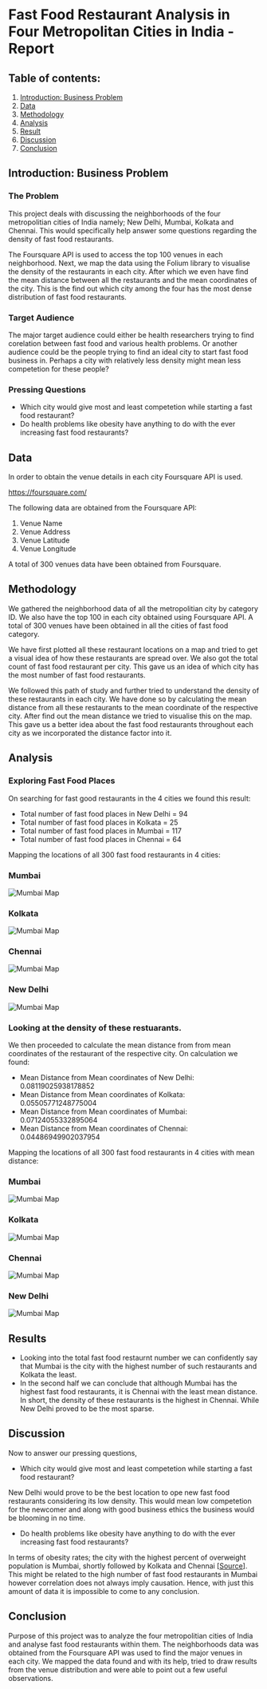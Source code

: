 # Fast Food Restaurant Analysis in Four Metropolitan Cities in India - Report

## Table of contents:
1. [Introduction: Business Problem](#introduction)
2. [Data](#data)
3. [Methodology](#methodology)
4. [Analysis](#analysis)
5. [Result](#results)
6. [Discussion](#discussion)
7. [Conclusion](#conclusion)

## Introduction: Business Problem<a name="introduction"></a>

### The Problem
This project deals with discussing the neighborhoods of the four metropolitian cities of India namely; New Delhi, Mumbai, Kolkata and Chennai. This would specifically help answer some questions regarding the density of fast food restaurants.

The Foursquare API is used to access the top 100 venues in each neighborhood. Next, we map the data using the Folium library to visualise the density of the restaurants in each city. After which we even have find the mean distance between all the restaurants and the mean coordinates of the city. This is the find out which city among the four has the most dense distribution of fast food restaurants.

### Target Audience
The major target audience could either be health researchers trying to find corelation between fast food and various health problems. Or another audience could be the people trying to find an ideal city to start fast food business in. Perhaps a city with relatively less density might mean less competetion for these people?

### Pressing Questions
* Which city would give most and least competetion while starting a fast food restaurant?
* Do health problems like obesity have anything to do with the ever increasing fast food restaurants?

## Data<a name="data"></a>

In order to obtain the venue details in each city Foursquare API is used.

https://foursquare.com/

The following data are obtained from the Foursquare API:
1. Venue Name
2. Venue Address
3. Venue Latitude
4. Venue Longitude

A total of 300 venues data have been obtained from Foursquare.

## Methodology<a name="methodology"></a>

We gathered the neighborhood data of all the metropolitian city by category ID. We also have the top 100 in each city obtained using Foursquare API. A total of 300 venues have been obtained in all the cities of fast food category. 

We have first plotted all these restaurant locations on a map and tried to get a visual idea of how these restaurants are spread over. We also got the total count of fast food restaurant per city. This gave us an idea of which city has the most number of fast food restaurants.

We followed this path of study and further tried to understand the density of these restaurants in each city. We have done so by calculating the mean distance from all these restaurants to the mean coordinate of the respective city. After find out the mean distance we tried to visualise this on the map. This gave us a better idea about the fast food restaurants throughout each city as we incorporated the distance factor into it.

## Analysis<a name="analysis"></a>
### Exploring Fast Food Places
On searching for fast good restaurants in the 4 cities we found this result:

* Total number of fast food places in New Delhi =  94
* Total number of fast food places in Kolkata =  25
* Total number of fast food places in Mumbai =  117
* Total number of fast food places in Chennai =  64

Mapping the locations of all 300 fast food restaurants in 4 cities:

### Mumbai
![Mumbai Map](https://github.com/Deboparna/Coursera_Capstone/blob/main/Week%204/images/mumbai.png)
### Kolkata
![Mumbai Map](https://github.com/Deboparna/Coursera_Capstone/blob/main/Week%204/images/kolkata.png)
### Chennai
![Mumbai Map](https://github.com/Deboparna/Coursera_Capstone/blob/main/Week%204/images/chennai.png)
### New Delhi
![Mumbai Map](https://github.com/Deboparna/Coursera_Capstone/blob/main/Week%204/images/new-delhi.png)

### Looking at the density of these restuarants.
We then proceeded to calculate the mean distance from from mean coordinates of the restaurant of the respective city. On calculation we found:

* Mean Distance from Mean coordinates of New Delhi: 0.08119025938178852
* Mean Distance from Mean coordinates of Kolkata: 0.05505771248775004
* Mean Distance from Mean coordinates of Mumbai: 0.07124055332895064
* Mean Distance from Mean coordinates of Chennai: 0.04486949902037954

Mapping the locations of all 300 fast food restaurants in 4 cities with mean distance:
### Mumbai
![Mumbai Map](https://github.com/Deboparna/Coursera_Capstone/blob/main/Week%204/images/mumbai-dist.png)
### Kolkata
![Mumbai Map](https://github.com/Deboparna/Coursera_Capstone/blob/main/Week%204/images/kolkata-dist.png)
### Chennai
![Mumbai Map](https://github.com/Deboparna/Coursera_Capstone/blob/main/Week%204/images/chennai-dist.png)
### New Delhi
![Mumbai Map](https://github.com/Deboparna/Coursera_Capstone/blob/main/Week%204/images/new-delhi-dist.png)

## Results<a name="results"></a>
* Looking into the total fast food restaurnt number we can confidently say that Mumbai is the city with the highest number of such restaurants and Kolkata the least.
* In the second half we can conclude that although Mumbai has the highest fast food restaurants, it is Chennai with the least mean distance. In short, the density of these restaurants is the highest in Chennai. While New Delhi proved to be the most sparse.

## Discussion<a name="discussion"></a>
Now to answer our pressing questions,

* Which city would give most and least competetion while starting a fast food restaurant?

New Delhi would prove to be the best location to ope new fast food restaurants considering its low density. This would mean low competetion for the newcomer and along with good business ethics the business would be blooming in no time. 

* Do health problems like obesity have anything to do with the ever increasing fast food restaurants?

In terms of obesity rates; the city with the highest percent of overweight population is Mumbai, shortly followed by Kolkata and Chennai [[Source](https://www.statista.com/statistics/1119418/india-body-mass-index-by-select-city/ "Source")]. This might be related to the high number of fast food restaurants in Mumbai however correlation does not always imply causation. Hence, with just this amount of data it is impossible to come to any conclusion.

## Conclusion<a name="conclusion"></a>
Purpose of this project was to analyze the four metropolitian cities of India and analyse fast food restaurants within them. The neighborhoods data was obtained from the Foursquare API was used to find the major venues in each city. We mapped the data found and with its help, tried to draw results from the venue distribution and were able to point out a few useful observations. 
